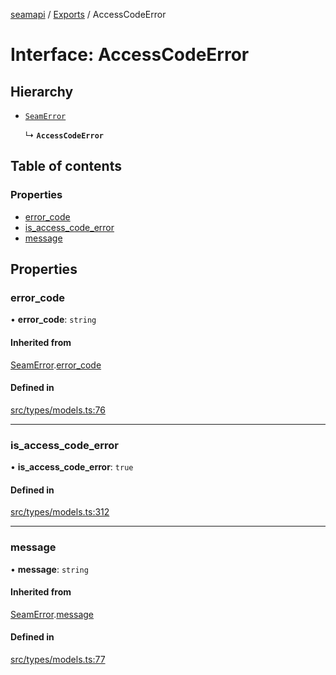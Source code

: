 [seamapi](../README.md) / [Exports](../modules.md) / AccessCodeError

# Interface: AccessCodeError

## Hierarchy

- [`SeamError`](SeamError.md)

  ↳ **`AccessCodeError`**

## Table of contents

### Properties

- [error\_code](AccessCodeError.md#error_code)
- [is\_access\_code\_error](AccessCodeError.md#is_access_code_error)
- [message](AccessCodeError.md#message)

## Properties

### error\_code

• **error\_code**: `string`

#### Inherited from

[SeamError](SeamError.md).[error_code](SeamError.md#error_code)

#### Defined in

[src/types/models.ts:76](https://github.com/seamapi/javascript/blob/main/src/types/models.ts#L76)

___

### is\_access\_code\_error

• **is\_access\_code\_error**: ``true``

#### Defined in

[src/types/models.ts:312](https://github.com/seamapi/javascript/blob/main/src/types/models.ts#L312)

___

### message

• **message**: `string`

#### Inherited from

[SeamError](SeamError.md).[message](SeamError.md#message)

#### Defined in

[src/types/models.ts:77](https://github.com/seamapi/javascript/blob/main/src/types/models.ts#L77)
